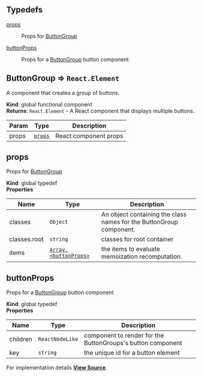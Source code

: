 ## Typedefs

<dl>
<dt><a href="#props">props</a></dt>
<dd>

Props for [ButtonGroup](#ButtonGroup)

</dd>
<dt><a href="#buttonProps">buttonProps</a></dt>
<dd>

Props for a [ButtonGroup](#ButtonGroup) button component

</dd>
</dl>

<a name="ButtonGroup"></a>

## ButtonGroup ⇒ `React.Element`

A component that creates a group of buttons.

**Kind**: global functional component  
**Returns**: `React.Element` - A React component that displays multiple buttons.

| Param | Type              | Description           |
| ----- | ----------------- | --------------------- |
| props | [`props`](#props) | React component props |

<a name="props"></a>

## props

Props for [ButtonGroup](#ButtonGroup)

**Kind**: global typedef  
**Properties**

| Name         | Type                                  | Description                                                         |
| ------------ | ------------------------------------- | ------------------------------------------------------------------- |
| classes      | `Object`                              | An object containing the class names for the ButtonGroup component. |
| classes.root | `string`                              | classes for root container                                          |
| items        | [`Array.<buttonProps>`](#buttonProps) | the items to evaluate memoization recomputation.                    |

<a name="buttonProps"></a>

## buttonProps

Props for a [ButtonGroup](#ButtonGroup) button component

**Kind**: global typedef  
**Properties**

| Name     | Type            | Description                                                 |
| -------- | --------------- | ----------------------------------------------------------- |
| children | `ReactNodeLike` | component to render for the ButtonGroups's button component |
| key      | `string`        | the unique id for a button element                          |

For implementation details [**View Source**](https://github.com/magento/pwa-studio/blob/develop/packages/venia-ui/lib/components/ButtonGroup/buttonGroup.js).
